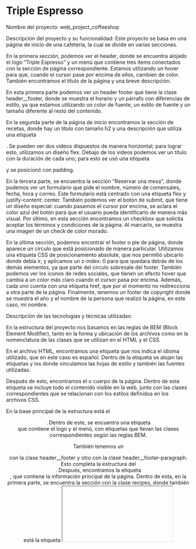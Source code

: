 # Triple Espresso
Nombre del proyecto:
web_project_coffeeshop

Descripción del proyecto y su funcionalidad:
Este proyecto se basa en una página de inicio de una cafetería, la cual se divide en varias secciones.

En la primera sección, podemos ver el header, donde se encuentra alojado el logo "Triple Espresso" y un menú que contiene tres ítems conectados con la sección de página correspondiente. Estamos utilizando un hover para que, cuando el cursor pase por encima de ellos, cambien de color. También encontramos el título de la página y una breve descripción.

En esta primera parte podemos ver un header footer que tiene la clase header__footer, donde se muestra el horario y un párrafo con diferencias de estilo, ya que estamos utilizando un color de fuente, un estilo de fuente y un tamaño diferente al resto del contenido.

En la segunda parte de la página de inicio encontramos la sección de recetas, donde hay un título con tamaño h2 y una descripción que utiliza una etiqueta <p>. Se pueden ver dos videos dispuestos de manera horizontal; para lograr esto, utilizamos un diseño flex. Debajo de los videos podemos ver un título con la duración de cada uno; para esto se usó una etiqueta <p> y se posicionó con padding.

En la tercera parte, se encuentra la sección "Reservar una mesa", donde podemos ver un formulario que pide el nombre, número de comensales, fecha, hora y correo. Este formulario está centrado con una etiqueta flex y justify-content: center. También podemos ver el botón de submit, que tiene un diseño especial: cuando pasamos el cursor por encima, se aclara el color azul del botón para que el usuario pueda identificarlo de manera más visual. Por último, en esta sección encontramos un checkbox que solicita aceptar los términos y condiciones de la página. Al marcarlo, se muestra una imagen de un check de color morado.

En la última sección, podemos encontrar el footer o pie de página, donde aparece un círculo que está posicionado de manera particular. Utilizamos una etiqueta CSS de posicionamiento absolute, que nos permitió ubicarlo donde debía ir, y aplicamos un z-index: 0 para que quedara detrás de los demás elementos, ya que parte del círculo sobresale del footer. También podemos ver los iconos de redes sociales, que tienen un efecto hover que cambia a un color más claro cuando el cursor pasa por encima. Además, cada uno cuenta con una etiqueta href, que por el momento no redirecciona a otra parte de la página. Finalmente, tenemos un footer de copyright donde se muestra el año y el nombre de la persona que realizó la página, en este caso, mi nombre.

Descripción de las tecnologías y técnicas utilizadas:

En la estructura del proyecto nos basamos en las reglas de BEM (Block Element Modifier), tanto en la forma y ubicación de los archivos como en la nomenclatura de las clases que se utilizan en el HTML y el CSS.

En el archivo HTML, encontramos una etiqueta que nos indica el idioma utilizado, que en este caso es español. Dentro de la etiqueta <head> se alojan las etiquetas <meta> y los <link> donde vinculamos las hojas de estilo y también las fuentes utilizadas.

Después de esto, encontramos el <body> o cuerpo de la página. Dentro de esta etiqueta se incluye todo el contenido visible en la web, junto con las clases correspondientes que se relacionan con los estilos definidos en los archivos CSS.

En la base principal de la estructura está el <header>. Dentro de este, se encuentra una etiqueta <nav> que contiene el logo y el menú, con etiquetas que llevan las clases correspondientes según las reglas BEM.

También tenemos un <div> con la clase header__footer y otro con la clase header__footer-paragraph. Esto completa la estructura del <header>.
Después, encontramos la etiqueta <main>, que contiene la información principal de la página. Dentro de esta, en la primera parte, se encuentra la sección con la clase recipes, donde también está la etiqueta <iframe> que contiene los videos con los enlaces de YouTube.

Después de esto, encontramos la segunda parte, que corresponde a un formulario dentro de una etiqueta <form>. Cabe destacar que estamos utilizando la metodología BEM, por lo que todas las clases están organizadas siguiendo esta estructura.

En el archivo CSS principal ocurre algo particular: únicamente contiene ocho líneas de código, pero en ellas se utiliza @import, que nos direcciona a las hojas donde se encuentran los estilos predeterminados. Estos archivos CSS también están organizados bajo la metodología BEM.

Si quieres, puedo ayudarte a redactar la siguiente parte, a unir todo en un texto completo o a hacerlo más formal y profesional.



